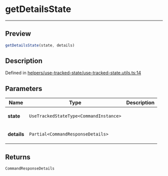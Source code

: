 
      
# getDetailsState

<div class="api-docs__separator" data-reactroot="">

---

</div><div class="api-docs__section">

## Preview

</div><div class="api-docs__preview fn">

```ts
getDetailsState(state, details)
```

</div><div class="api-docs__section">

## Description

</div><div class="api-docs__description"><span class="api-docs__do-not-parse">



</span></div><div class="api-docs__definition">

Defined in [helpers/use-tracked-state/use-tracked-state.utils.ts:14](https://github.com/BetterTyped/hyper-fetch/blob/1a97772c/packages/react/src/helpers/use-tracked-state/use-tracked-state.utils.ts#L14)

</div><div class="api-docs__section">

## Parameters

</div><div class="api-docs__parameters"><table><thead><tr><th>Name</th><th>Type</th><th>Description</th></tr></thead><tbody><tr param-data="state"><td>

**state**

</td><td>

`UseTrackedStateType<CommandInstance>`

</td><td>



</td></tr><tr param-data="details"><td>

**details**

</td><td>

`Partial<CommandResponseDetails>`

</td><td>



</td></tr></tbody></table></div><div class="api-docs__section">

## Returns

</div><div class="api-docs__returns">

```ts
CommandResponseDetails
```

</div>